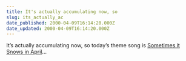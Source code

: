 ```yaml
---
title: It's actually accumulating now, so
slug: its_actually_ac
date_published: 2000-04-09T16:14:20.000Z
date_updated: 2000-04-09T16:14:20.000Z
---
```


It’s actually accumulating now, so today’s theme song is [Sometimes it Snows in April](http://www.ifrance.com/emale/parade.htm#sisia)…
